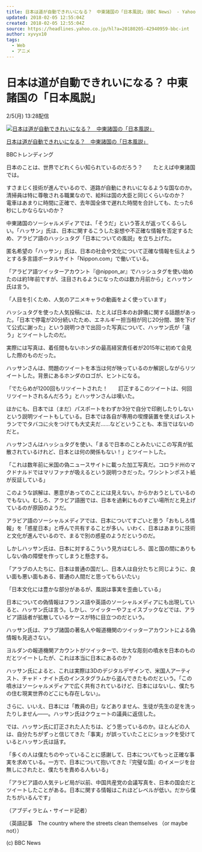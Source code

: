 ```yaml
---
title: 日本は道が自動できれいになる？　中東諸国の「日本風説」（BBC News） - Yahoo!ニュース
updated: 2018-02-05 12:55:04Z
created: 2018-02-05 12:55:04Z
source: https://headlines.yahoo.co.jp/hl?a=20180205-42940959-bbc-int
author: xyvyx10
tags:
  - Web
  - アニメ
---
```


# 日本は道が自動できれいになる？ 中東諸国の「日本風説」

2/5(月) 13:28配信

[![日本は道が自動できれいになる？　中東諸国の「日本風説」](../_resources/20180205-42940959-bbc-000-1-view.jpg)](https://headlines.yahoo.co.jp/hl?a=20180205-42940959-bbc-int.view-000)

[日本は道が自動できれいになる？　中東諸国の「日本風説」](https://headlines.yahoo.co.jp/hl?a=20180205-42940959-bbc-int.view-000)

BBCトレンディング

日本のことは、世界でどれくらい知られているのだろう？　　たとえば中東諸国では。

すさまじく技術が進んでいるので、道路が自動にきれいになるような国なのか。清掃員は特に尊敬される職業なので、給料は国の大臣と同じくらいなのか？　　電車はあまりに時間に正確で、去年国全体で遅れた時間を合計しても、たった6秒にしかならないのか？

中東諸国のソーシャルメディアでは、「そうだ」という答えが返ってくるらしい。「ハッサン」氏は、日本に関するこうした妄想や不正確な情報を否定するため、アラビア語のハッシュタグ「日本についての風説」を立ち上げた。

匿名希望の「ハッサン」氏は、日本の社会や文化について正確な情報を伝えようとする多言語ポータルサイト「Nippon.com」で働いている。

「アラビア語ツイッターアカウント『@nippon_ar』でハッシュタグを使い始めたのは約1年前ですが、注目されるようになったのは数カ月前から」とハッサン氏は言う。

「人目を引くため、人気のアニメキャラの動画をよく使っています」

ハッシュタグを使った人気投稿には、たとえば日本のお辞儀に関する話題があった。「日本で停電が20分続いたため、エネルギー担当相が同じ20分間、頭を下げて公式に謝った」という説明つきで出回った写真について、ハッサン氏が「違う」とツイートしたのだ。

実際には写真は、着任間もないホンダの最高経営責任者が2015年に初めて会見した際のものだった。

ハッサンさんは、問題のツイートを本当は何が映っているのか解説しながらリツイートした。背景にあるホンダのロゴが、ヒントになる。

「でたらめが1200回もリツイートされた！　　訂正するこのツイートは、何回リツイートされるんだろう」とハッサンさんは嘆いた。

ほかにも、日本では（まだ）パスポートをわずか3分で自分で印刷したりしないという説明ツイートもしている。日本では各自が専用の喫煙装置を使えばレストランででタバコに火をつけても大丈夫だ……などということも、本当ではないのだと。

ハッサンさんはハッシュタグを使い、「まるで日本のことみたいにこの写真が拡散されているけれど、日本とは何の関係もない！」とツイートした。

「これは数年前に米国の偽ニュースサイトに載った加工写真だ。コロラド州のマクドナルドではマリファナが吸えるという説明つきだった。ワシントンポスト紙が反証している」

このような誤解は、悪意があってのことには見えない。からかおうとしているのでもない。むしろ、アラビア語圏では、日本を過剰にものすごい場所だと見上げているのが原因のようだ。

アラビア語のソーシャルメディアでは、日本についてすごいと思う「おもしろ情報」を「惑星日本」と呼んで共有することが多い。いわく、日本はあまりに技術と文化が進んでいるので、まるで別の惑星のようだというのだ。

しかしハッサン氏は、日本に対するこういう見方はむしろ、国と国の間にありもしない偽の障壁を作ってしまうと懸念する。

「アラブの人たちに、日本は普通の国だし、日本人は自分たちと同じように、良い面も悪い面もある、普通の人間だと思ってもらいたい」

「日本文化には豊かな部分があるが、風説は事実を歪曲している」

日本についての偽情報はフランス語や英語のソーシャルメディアにも出現していると、ハッサン氏は言う。しかし、ツイッターやフェイスブックなどでは、アラビア語話者が拡散しているケースが特に目立つのだという。

ハッサン氏は、アラブ諸国の著名人や報道機関のツイッターアカウントによる偽情報も見逃さない。

ヨルダンの報道機関アカウントがツイッターで、壮大な彫刻の噴水を日本のものだとツイートしたが、これは本当に日本にあるのか？

ハッサン氏によると、これは実際は3Dのデジタルデザインで、米国人アーティスト、チャド・ナイト氏のインスタグラムから盗んできたものだという。「この噴水はソーシャルメディアで広く共有されているけど、日本にはないし、僕たちの住む現実世界のどこにも存在しない」。

さらに、いいえ、日本には「教員の日」などありません、生徒が先生の足を洗ったりしません――。ハッサン氏はクウェートの議員に返信した。

では、ハッサン氏に訂正された人たちは、どう思っているのか。ほとんどの人は、自分たちがずっと信じてきた「事実」が誤っていたことにショックを受けているとハッサン氏は話す。

「多くの人は僕たちのやっていることに感謝して、日本についてもっと正確な事実を求めている。一方で、日本について抱いてきた『完璧な国』のイメージを台無しにされたと、僕たちを責める人もいる」

「アラビア語の人気テレビ局が以前、中国共産党の会議写真を、日本の国会だとツイートしたことがある。日本に関する情報はこれほどレベルが低い。だから僕たちがいるんです」

（アブディラヒム・サイード記者）

（英語記事　The country where the streets clean themselves （or maybe not））

(c) BBC News